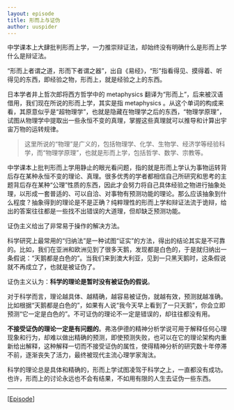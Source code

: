 ```yaml
---
layout: episode
title: 形而上与证伪
author: uuspider
---
```

中学课本上大肆批判形而上学，一力推崇辩证法，却始终没有明确什么是形而上学什么是辩证法。

“形而上者谓之道，形而下者谓之器”，出自《易经》，“形”指看得见、摸得着、听得见的东西，即经验之物，形而上，就是经验之上的东西。

日本学者井上哲次郎将西方哲学中的 metaphysics 翻译为“形而上”，后来被汉语借用，我们现在所说的形而上学，其实是指 metaphysics 。从这个单词的构成来看，其原意似乎是“超物理学”，也就是隐藏在物理学之后的东西，“物理学原理”，试图从物理学中提取出一些永恒不变的真理，掌握这些真理就可以推导和计算出宇宙万物的运转规律。

>这里所说的“物理”是广义的，包括物理学、化学、生物学、经济学等经验科学，而“物理学原理”，也就是形而上学，包括哲学、数学、宗教等。

中学课本上批判形而上学用静止的眼光看问题，指的就是形而上学认为事物运转背后存在某种永恒不变的理论、真理。很多优秀的学者都相信自己所研究和思考的主题背后存在某种“公理”性质的东西，因此才会努力将自己具体经验之物进行抽象处理，以形成一套普适的、可以自洽、对事物有预测功能的理论。那么应该抽象到什么程度？抽象得到的理论是不是正确？纯粹理性的形而上学和辩证法流于诡辩，给出的答案往往都是一些找不出错误的大道理，但却缺乏预测功能。

证伪主义给出了非常易于操作的解决方法。

科学研究上最常用的“归纳法”是一种试图“证实”的方法，得出的结论其实是不可靠的。比如，我们在亚洲和欧洲见到了很多天鹅，发现都是白色的，于是就归纳出一条假说：“天鹅都是白色的”。当我们来到澳大利亚，见到一只黑天鹅时，这条假说就不再成立了，也就是被证伪了。

证伪主义认为：**科学的理论是暂时没有被证伪的假说**。

对于科学而言，理论越具体、越精确，越容易被证伪，就越有效，预测就越准确。比如根据“天鹅都是白色的”，如果有人说“我今天早上看到了一只天鹅”，你会立即预测“它一定是白色的”。不可证伪的理论不一定是错误的，却往往都没有用。

**不接受证伪的理论一定是有问题的**。弗洛伊德的精神分析学说可用于解释任何心理现象和行为，却难以做出精确的预测，即使预测失败，也可以在它的理论架构内重新给出解释，这种解释一切而不接受证伪的属性，使得精神分析的研究数十年停滞不前，逐渐丧失了活力，最终被现代主流心理学家淘汰。

科学的理论总是具体和精确的，形而上学试图凌驾于科学之上，一直都没有成功。也许，形而上的讨论永远也不会有结果，不如用有限的人生去证伪一些东西。

***

[[Episode][episode]]

[episode]:http://about.uuspider.com/2019/06/02/episodeindex.html
